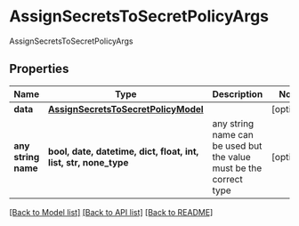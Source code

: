 # AssignSecretsToSecretPolicyArgs

AssignSecretsToSecretPolicyArgs

## Properties
Name | Type | Description | Notes
------------ | ------------- | ------------- | -------------
**data** | [**AssignSecretsToSecretPolicyModel**](AssignSecretsToSecretPolicyModel.md) |  | [optional] 
**any string name** | **bool, date, datetime, dict, float, int, list, str, none_type** | any string name can be used but the value must be the correct type | [optional]

[[Back to Model list]](../README.md#documentation-for-models) [[Back to API list]](../README.md#documentation-for-api-endpoints) [[Back to README]](../README.md)


